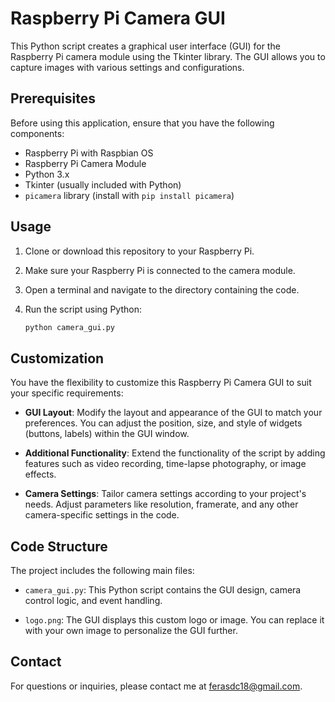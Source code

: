 # Raspberry Pi Camera GUI

This Python script creates a graphical user interface (GUI) for the Raspberry Pi camera module using the Tkinter library. The GUI allows you to capture images with various settings and configurations.

## Prerequisites

Before using this application, ensure that you have the following components:

- Raspberry Pi with Raspbian OS
- Raspberry Pi Camera Module
- Python 3.x
- Tkinter (usually included with Python)
- `picamera` library (install with `pip install picamera`)

## Usage

1. Clone or download this repository to your Raspberry Pi.

2. Make sure your Raspberry Pi is connected to the camera module.

3. Open a terminal and navigate to the directory containing the code.

4. Run the script using Python:

   ```bash
   python camera_gui.py


## Customization

You have the flexibility to customize this Raspberry Pi Camera GUI to suit your specific requirements:

- **GUI Layout**: Modify the layout and appearance of the GUI to match your preferences. You can adjust the position, size, and style of widgets (buttons, labels) within the GUI window.

- **Additional Functionality**: Extend the functionality of the script by adding features such as video recording, time-lapse photography, or image effects.

- **Camera Settings**: Tailor camera settings according to your project's needs. Adjust parameters like resolution, framerate, and any other camera-specific settings in the code.

## Code Structure

The project includes the following main files:

- `camera_gui.py`: This Python script contains the GUI design, camera control logic, and event handling.

- `logo.png`: The GUI displays this custom logo or image. You can replace it with your own image to personalize the GUI further.

   
## Contact
For questions or inquiries, please contact me at ferasdc18@gmail.com.
